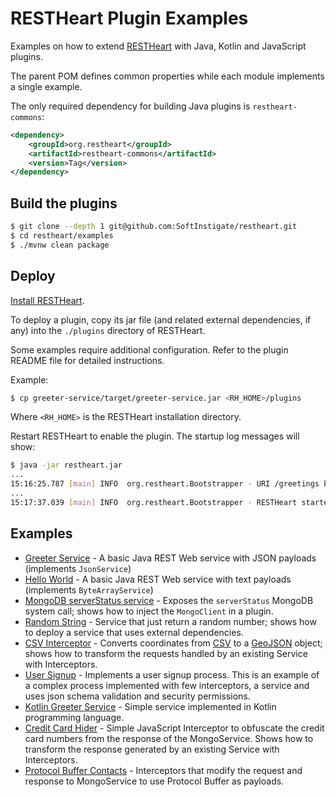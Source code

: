 # RESTHeart Plugin Examples

Examples on how to extend [RESTHeart](https://github.com/SoftInstigate/restheart) with Java, Kotlin and JavaScript plugins.

The parent POM defines common properties while each module implements a single example.

The only required dependency for building Java plugins is `restheart-commons`:

```xml
<dependency>
    <groupId>org.restheart</groupId>
    <artifactId>restheart-commons</artifactId>
    <version>Tag</version>
</dependency>
```

## Build the plugins

```bash
$ git clone --depth 1 git@github.com:SoftInstigate/restheart.git
$ cd restheart/examples
$ ./mvnw clean package
```

## Deploy

[Install RESTHeart](https://restheart.org/docs/setup/).

To deploy a plugin, copy its jar file (and related external dependencies, if any) into the `./plugins` directory of RESTHeart.

Some examples require additional configuration. Refer to the plugin README file for detailed instructions.

Example:

```bash
$ cp greeter-service/target/greeter-service.jar <RH_HOME>/plugins
```

Where `<RH_HOME>` is the RESTHeart installation directory.

Restart RESTHeart to enable the plugin. The startup log messages will show:

```bash
$ java -jar restheart.jar
...
15:16:25.787 [main] INFO  org.restheart.Bootstrapper - URI /greetings bound to service greetings, secured: false, uri match PREFIX
...
15:17:37.039 [main] INFO  org.restheart.Bootstrapper - RESTHeart started
```

## Examples

 - [Greeter Service](greeter-service/README.md) - A basic Java REST Web service with JSON payloads (implements `JsonService`)
 - [Hello World](bytes-array-service/README.md) - A basic Java REST Web service with text payloads (implements `ByteArrayService`)
 - [MongoDB serverStatus service](mongo-status-service/README.md) - Exposes the `serverStatus` MongoDB system call; shows how to inject the `MongoClient` in a plugin.
 - [Random String](random-string-service/README.md) - Service that just return a random number; shows how to deploy a service that uses external dependencies.
 - [CSV Interceptor](csv-interceptor/README.md) - Converts coordinates from [CSV](https://en.wikipedia.org/wiki/Comma-separated_values) to a [GeoJSON](https://geojson.org) object; shows how to transform the requests handled by an existing Service with Interceptors.
 - [User Signup](user-signup/README.md) - Implements a user signup process. This is an example of a complex process implemented with few interceptors, a service and uses json schema validation and security permissions.
 - [Kotlin Greeter Service](kotlin-greeter-service/README.md) - Simple service implemented in Kotlin programming language.
 - [Credit Card Hider](credit-card-hider/README.md) - Simple JavaScript Interceptor to obfuscate the credit card numbers from the response of the MongoService. Shows how to transform the response generated by an existing Service with Interceptors.
 - [Protocol Buffer Contacts](protobuffer-contacts/README.md) - Interceptors that modify the request and response to MongoService to use Protocol Buffer as payloads.
